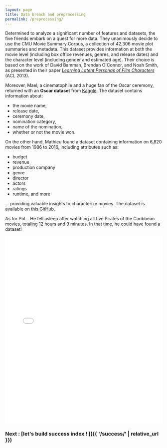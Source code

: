 ```yaml
---
layout: page
title: Data breach and preprocessing
permalink: /preprocessing/
---
```



Determined to analyze a significant number of features and datasets, the five friends embark on a quest for more data. They unanimously decide to use the CMU Movie Summary Corpus, a collection of 42,306 movie plot summaries and metadata. This dataset provides information at both the movie level (including box office revenues, genres, and release dates) and the character level (including gender and estimated age). Their choice is based on the work of David Bamman, Brendan O'Connor, and Noah Smith, as presented in their paper [*Learning Latent Personas of Film Characters*]((https://aclanthology.org/P13-1147.pdf)) (ACL 2013).

Moreover, Mael, a cinematophile and a huge fan of the Oscar ceremony, returned with an **Oscar dataset** from [Kaggle](https://www.kaggle.com/datasets/unanimad/the-oscar-award). The dataset contains information about: 
- the movie name, 
- release date,
- ceremony date, 
- nomination category, 
- name of the nomination,
- whether or not the movie won.

On the other hand, Mathieu found a dataset containing information on 6,820 movies from 1986 to 2016, including attributes such as: 
- budget
- revenue
- production company
- genre
- director
- actors
- ratings
- runtime, and more

... providing valuable insights to characterize movies. The dataset is available on this [GitHub](https://github.com/danielgrijalva/movie-stats).

As for Pol... He fell asleep after watching all five Pirates of the Caribbean movies, totaling 12 hours and 9 minutes. In that time, he could have found a dataset!



<iframe src="/assets/plots/bar_plot.html" width="100%" height="600" frameborder="0"></iframe>





### Next : [let's build success index ! ]({{ '/success/' | relative_url }})
